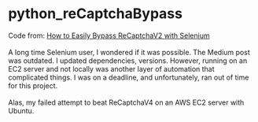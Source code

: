 # python_reCaptchaBypass

Code from: [How to Easily Bypass ReCaptchaV2 with Selenium](https://medium.com/analytics-vidhya/how-to-easily-bypass-recaptchav2-with-selenium-7f7a9a44fa9e)
<br />
<br />
A long time Selenium user, I wondered if it was possible. The Medium post was outdated. I  updated dependencies, versions. However, running on an EC2 server and  not locally was another layer of automation that complicated things. I was on a deadline, and unfortunately, ran out of time for this project. 
<br />
<br />
Alas, my failed attempt to beat ReCaptchaV4 on an AWS EC2 server with Ubuntu. 


